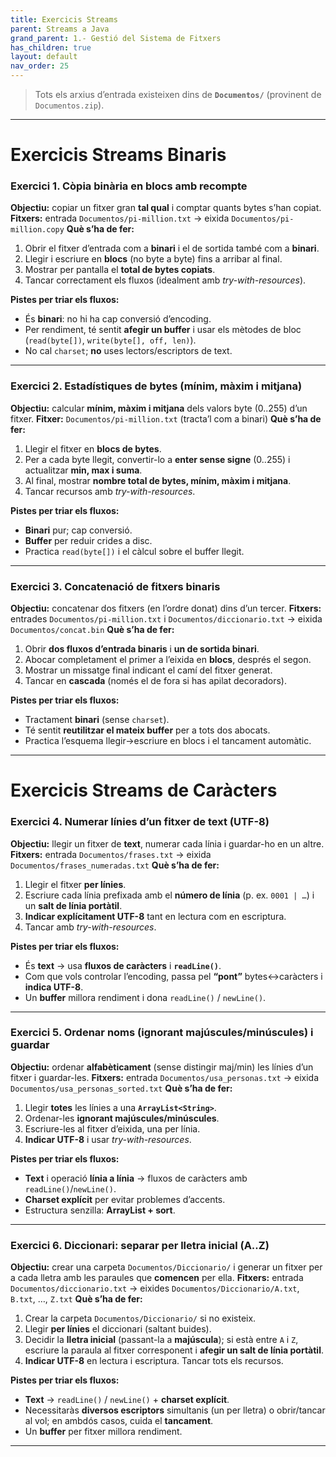 ```yaml
---
title: Exercicis Streams
parent: Streams a Java
grand_parent: 1.- Gestió del Sistema de Fitxers
has_children: true
layout: default
nav_order: 25
---
```






> Tots els arxius d’entrada existeixen dins de **`Documentos/`** (provinent de `Documentos.zip`).

---

# Exercicis Streams Binaris

### Exercici 1. Còpia binària en blocs amb recompte

**Objectiu:** copiar un fitxer gran **tal qual** i comptar quants bytes s’han copiat.
**Fitxers:** entrada `Documentos/pi-million.txt` → eixida `Documentos/pi-million.copy`
**Què s’ha de fer:**

1. Obrir el fitxer d’entrada com a **binari** i el de sortida també com a **binari**.
2. Llegir i escriure en **blocs** (no byte a byte) fins a arribar al final.
3. Mostrar per pantalla el **total de bytes copiats**.
4. Tancar correctament els fluxos (idealment amb *try-with-resources*).

**Pistes per triar els fluxos:**

* És **binari**: no hi ha cap conversió d’encoding.
* Per rendiment, té sentit **afegir un buffer** i usar els mètodes de bloc (`read(byte[])`, `write(byte[], off, len)`).
* No cal `charset`; **no** uses lectors/escriptors de text.

---

### Exercici 2.  Estadístiques de bytes (mínim, màxim i mitjana)

**Objectiu:** calcular **mínim, màxim i mitjana** dels valors byte (0..255) d’un fitxer.
**Fitxer:** `Documentos/pi-million.txt` (tracta’l com a binari)
**Què s’ha de fer:**

1. Llegir el fitxer en **blocs de bytes**.
2. Per a cada byte llegit, convertir-lo a **enter sense signe** (0..255) i actualitzar **min, max i suma**.
3. Al final, mostrar **nombre total de bytes, mínim, màxim i mitjana**.
4. Tancar recursos amb *try-with-resources*.

**Pistes per triar els fluxos:**

* **Binari** pur; cap conversió.
* **Buffer** per reduir crides a disc.
* Practica `read(byte[])` i el càlcul sobre el buffer llegit.

---

### Exercici 3.  Concatenació de fitxers binaris

**Objectiu:** concatenar dos fitxers (en l’ordre donat) dins d’un tercer.
**Fitxers:** entrades `Documentos/pi-million.txt` i `Documentos/diccionario.txt` → eixida `Documentos/concat.bin`
**Què s’ha de fer:**

1. Obrir **dos fluxos d’entrada binaris** i **un de sortida binari**.
2. Abocar completament el primer a l’eixida en **blocs**, després el segon.
3. Mostrar un missatge final indicant el camí del fitxer generat.
4. Tancar en **cascada** (només el de fora si has apilat decoradors).

**Pistes per triar els fluxos:**

* Tractament **binari** (sense `charset`).
* Té sentit **reutilitzar el mateix buffer** per a tots dos abocats.
* Practica l’esquema llegir→escriure en blocs i el tancament automàtic.

---

# Exercicis Streams de Caràcters

### Exercici 4.  Numerar línies d’un fitxer de text (UTF-8)

**Objectiu:** llegir un fitxer de **text**, numerar cada línia i guardar-ho en un altre.
**Fitxers:** entrada `Documentos/frases.txt` → eixida `Documentos/frases_numeradas.txt`
**Què s’ha de fer:**

1. Llegir el fitxer **per línies**.
2. Escriure cada línia prefixada amb el **número de línia** (p. ex. `0001 | …`) i un **salt de línia portàtil**.
3. **Indicar explícitament UTF-8** tant en lectura com en escriptura.
4. Tancar amb *try-with-resources*.

**Pistes per triar els fluxos:**

* És **text** → usa **fluxos de caràcters** i **`readLine()`**.
* Com que vols controlar l’encoding, passa pel **“pont”** bytes↔caràcters i **indica UTF-8**.
* Un **buffer** millora rendiment i dona `readLine()` / `newLine()`.

---

### Exercici 5.  Ordenar noms (ignorant majúscules/minúscules) i guardar

**Objectiu:** ordenar **alfabèticament** (sense distingir maj/min) les línies d’un fitxer i guardar-les.
**Fitxers:** entrada `Documentos/usa_personas.txt` → eixida `Documentos/usa_personas_sorted.txt`
**Què s’ha de fer:**

1. Llegir **totes** les línies a una **`ArrayList<String>`**.
2. Ordenar-les **ignorant majúscules/minúscules**.
3. Escriure-les al fitxer d’eixida, una per línia.
4. **Indicar UTF-8** i usar *try-with-resources*.

**Pistes per triar els fluxos:**

* **Text** i operació **línia a línia** → fluxos de caràcters amb `readLine()`/`newLine()`.
* **Charset explícit** per evitar problemes d’accents.
* Estructura senzilla: **ArrayList + sort**.

---

### Exercici 6.  Diccionari: separar per lletra inicial (A..Z)

**Objectiu:** crear una carpeta `Documentos/Diccionario/` i generar un fitxer per a cada lletra amb les paraules que **comencen** per ella.
**Fitxers:** entrada `Documentos/diccionario.txt` → eixides `Documentos/Diccionario/A.txt`, `B.txt`, …, `Z.txt`
**Què s’ha de fer:**

1. Crear la carpeta `Documentos/Diccionario/` si no existeix.
2. Llegir **per línies** el diccionari (saltant buides).
3. Decidir la **lletra inicial** (passant-la a **majúscula**); si està entre `A` i `Z`, escriure la paraula al fitxer corresponent i **afegir un salt de línia portàtil**.
4. **Indicar UTF-8** en lectura i escriptura. Tancar tots els recursos.

**Pistes per triar els fluxos:**

* **Text** → `readLine()` / `newLine()` + **charset explícit**.
* Necessitaràs **diversos escriptors** simultanis (un per lletra) o obrir/tancar al vol; en ambdós casos, cuida el **tancament**.
* Un **buffer** per fitxer millora rendiment.

---

